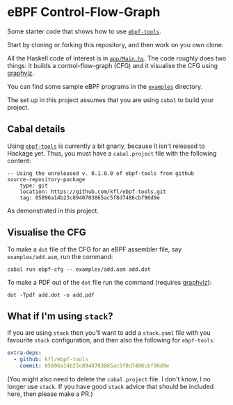 eBPF Control-Flow-Graph
=======================

Some starter code that shows how to use [`ebpf-tools`](https://github.com/kfl/ebpf-tools).

Start by cloning or forking this repository, and then work on you own
clone.

All the Haskell code of interest is in
[`app/Main.hs`](./app/Main.hs). The code roughly does two things: it
builds a control-flow-graph (CFG) and it visualise the CFG using
[graphviz](https://graphviz.org/).

You can find some sample eBPF programs in the [`examples`](./examples)
directory.

The set up in this project assumes that you are using `cabal` to build
your project.


Cabal details
-------------

Using [`ebpf-tools`](https://github.com/kfl/ebpf-tools) is currently a
bit gnarly, because it isn't released to Hackage yet. Thus, you must
have a `cabal.project` file with the following content:

```cabal
-- Using the unreleased v. 0.1.0.0 of ebpf-tools from github
source-repository-package
    type: git
    location: https://github.com/kfl/ebpf-tools.git
    tag: 05896a14b23c8940703865ac5f8d7486cbf96d9e
```

As demonstrated in this project.


Visualise the CFG
-----------------

To make a `dot` file of the CFG for an eBPF assembler file, say
`examples/add.asm`, run the command:

```
cabal run ebpf-cfg -- examples/add.asm add.dot
```

To make a PDF out of the `dot` file run the command (requires
[graphviz](https://graphviz.org/)):

```
dot -Tpdf add.dot -o add.pdf
```


What if I'm using `stack`?
--------------------------

If you are using `stack` then you'll want to add a `stack.yaml` file
with you favourite `stack` configuration, and then also the following
for `ebpf-tools`:

```yaml
extra-deps:
  - github: kfl/ebpf-tools
    commit: 05896a14b23c8940703865ac5f8d7486cbf96d9e
```

(You might also need to delete the `cabal.project` file. I don't know,
I no longer use `stack`. If you have good `stack` advice that should
be included here, then please make a PR.)
